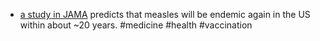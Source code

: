 - [a study in JAMA](https://jamanetwork.com/journals/jama/article-abstract/2833361) predicts that measles will be endemic again in the US within about ~20 years. #medicine #health #vaccination